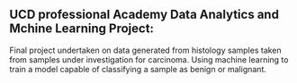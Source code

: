 ## UCD professional Academy Data Analytics and Mchine Learning Project:
Final project undertaken on data generated from histology samples taken from samples under investigation for carcinoma. Using machine learning to train a model capable of classifying a sample as benign or malignant. 
